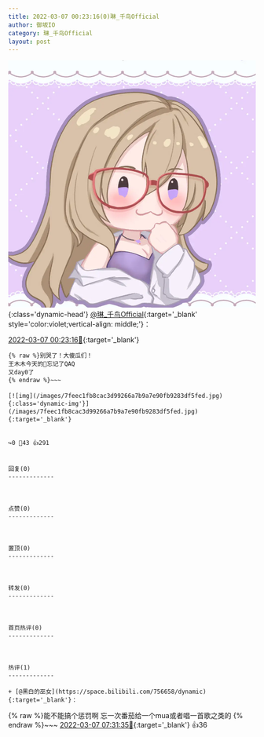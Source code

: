 ```yaml
---
title: 2022-03-07 00:23:16(0)琳_千鸟Official
author: 御坂IO
category: 琳_千鸟Official
layout: post
---
```


![img](/images/c0a88f85ebd0d056f37b114e0748e69556c8b488.jpg){:class='dynamic-head'}
[@琳_千鸟Official](https://space.bilibili.com/1620923329/dynamic){:target='_blank' style='color:violet;vertical-align: middle;'}：

[2022-03-07 00:23:16🔗](https://t.bilibili.com/634561644041601047){:target='_blank'}

~~~
{% raw %}别哭了！大傻瓜们！
王木木今天的🍅忘记了QAQ
又day0了
{% endraw %}~~~

[![img](/images/7feec1fb8cac3d99266a7b9a7e90fb9283df5fed.jpg){:class='dynamic-img'}](/images/7feec1fb8cac3d99266a7b9a7e90fb9283df5fed.jpg){:target='_blank'}


↪️0 💬43 👍291


回复(0)
-------------



点赞(0)
-------------



置顶(0)
-------------



转发(0)
-------------



首页热评(0)
-------------



热评(1)
-------------

+ [@黑白的巫女](https://space.bilibili.com/756658/dynamic){:target='_blank'}：
~~~
{% raw %}能不能搞个惩罚啊 忘一次番茄给一个mua或者唱一首歌之类的
{% endraw %}~~~
[2022-03-07 07:31:35🔗](https://t.bilibili.com/634561644041601047#reply104687848544){:target='_blank'} 👍36


